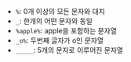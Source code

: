- `%`: 0개 이상의 모든 문자와 대치
- `_`: 한개의 어떤 문자와 동일
- `%apple%`: apple을 포함하는 문자열
- `_o%`: 두번째 글자가 o인 문자열
- `_____`: 5개의 문자로 이루어진 문자열